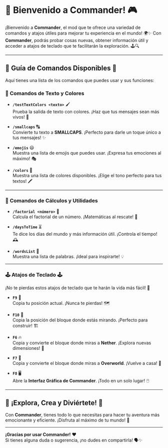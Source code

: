 # 🚀 Bienvenido a **Commander**! 🎮

¡Bienvenido a **Commander**, el mod que te ofrece una variedad de comandos y atajos útiles para mejorar tu experiencia en el mundo! 🌍✨ Con **Commander**, podrás probar cosas nuevas, obtener información útil y acceder a atajos de teclado que te facilitarán la exploración. 🕹️🔍

---

## 📜 **Guía de Comandos Disponibles** 📜

Aquí tienes una lista de los comandos que puedes usar y sus funciones:

### 🎨 **Comandos de Texto y Colores**
- **`/testTextColors <texto>`** 🖌️  
  Prueba la salida de texto con colores. ¡Haz que tus mensajes sean más vivos! 🌈

- **`/smallcaps`** 🔠  
  Convierte tu texto a **SMALLCAPS**. ¡Perfecto para darle un toque único a tus mensajes! ✨

- **`/emojis`** 😃  
  Muestra una lista de emojis que puedes usar. ¡Expresa tus emociones al máximo! 🎭

- **`/colors`** 🎨  
  Muestra una lista de colores disponibles. ¡Elige el tono perfecto para tus textos! 🖍

---

### 🧮 **Comandos de Cálculos y Utilidades**
- **`/factorial <número>`** 🔢  
  Calcula el factorial de un número. ¡Matemáticas al rescate! 🧮

- **`/daysToTime`** ⏳  
  Te dice los días del mundo y más información útil. ¡Controla el tiempo! 🕰️

- **`/wordsList`** 📝  
  Muestra una lista de palabras. ¡Ideal para inspirarte! 💡

---

### 🕹️ **Atajos de Teclado** 🕹️

¡No te pierdas estos atajos de teclado que te harán la vida más fácil! 🚀

- **`F9`** 📍  
  Copia tu posición actual. ¡Nunca te pierdas! 🗺️

- **`F10`** 🧱  
  Copia la posición del bloque donde estás mirando. ¡Perfecto para construir! 🏗️

- **`F6`** 🔥  
  Copia y convierte el bloque donde miras a **Nether**. ¡Explora nuevas dimensiones! 🌋

- **`F7`** 🌳  
  Copia y convierte el bloque donde miras a **Overworld**. ¡Vuelve a casa! 🏡

- **`F8`** 🖥️  
  Abre la **Interfaz Gráfica de Commander**. ¡Todo en un solo lugar! 🖱️

---

## 🎉 **¡Explora, Crea y Diviértete!** 🎉

Con **Commander**, tienes todo lo que necesitas para hacer tu aventura más emocionante y eficiente. ¡Disfruta al máximo de tu mundo! 🌟

---

**¡Gracias por usar Commander!** ❤️  
Si tienes alguna duda o sugerencia, ¡no dudes en compartirla! 🗣️✨
